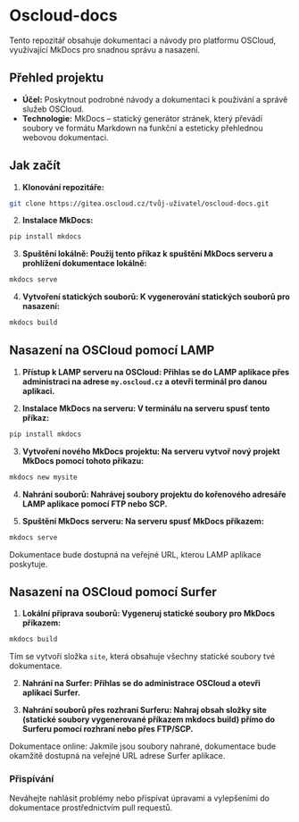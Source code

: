 # Oscloud-docs

Tento repozitář obsahuje dokumentaci a návody pro platformu OSCloud, využívající MkDocs pro snadnou správu a nasazení.

## Přehled projektu

- **Účel:** Poskytnout podrobné návody a dokumentaci k používání a správě služeb OSCloud.
- **Technologie:** MkDocs – statický generátor stránek, který převádí soubory ve formátu Markdown na funkční a esteticky přehlednou webovou dokumentaci.

## Jak začít

1. **Klonování repozitáře:**
 ```bash
 git clone https://gitea.oscloud.cz/tvůj-uživatel/oscloud-docs.git
```

2. **Instalace MkDocs:**

```bash
pip install mkdocs
```
3. **Spuštění lokálně: Použij tento příkaz k spuštění MkDocs serveru a prohlížení dokumentace lokálně:**

```bash
mkdocs serve
```
4. **Vytvoření statických souborů: K vygenerování statických souborů pro nasazení:**

```bash
mkdocs build
```
## Nasazení na OSCloud pomocí LAMP

1. **Přístup k LAMP serveru na OSCloud: Přihlas se do LAMP aplikace přes administraci na adrese `my.oscloud.cz` a otevři terminál pro danou aplikaci.**

2. **Instalace MkDocs na serveru: V terminálu na serveru spusť tento příkaz:**

```bash
pip install mkdocs
```
3. **Vytvoření nového MkDocs projektu: Na serveru vytvoř nový projekt MkDocs pomocí tohoto příkazu:**

```bash
mkdocs new mysite
```
4. **Nahrání souborů: Nahrávej soubory projektu do kořenového adresáře LAMP aplikace pomocí FTP nebo SCP.**

5. **Spuštění MkDocs serveru: Na serveru spusť MkDocs příkazem:**

```bash
mkdocs serve
```
Dokumentace bude dostupná na veřejné URL, kterou LAMP aplikace poskytuje.

## Nasazení na OSCloud pomocí Surfer

1. **Lokální příprava souborů: Vygeneruj statické soubory pro MkDocs příkazem:**

```bash
mkdocs build
```
Tím se vytvoří složka `site`, která obsahuje všechny statické soubory tvé dokumentace.

2. **Nahrání na Surfer: Přihlas se do administrace OSCloud a otevři aplikaci Surfer.**

3. **Nahrání souborů přes rozhraní Surferu: Nahraj obsah složky site (statické soubory vygenerované příkazem mkdocs build) přímo do Surferu pomocí rozhraní nebo přes FTP/SCP.**

Dokumentace online: Jakmile jsou soubory nahrané, dokumentace bude okamžitě dostupná na veřejné URL adrese Surfer aplikace.

### Přispívání

Neváhejte nahlásit problémy nebo přispívat úpravami a vylepšeními do dokumentace prostřednictvím pull requestů.